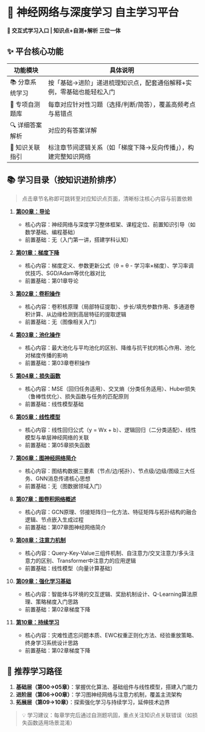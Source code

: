 # 🧠 神经网络与深度学习 自主学习平台  
**🌟 交互式学习入口 | 知识点+自测+解析 三位一体**  


## ✨ 平台核心功能  
| 功能模块       | 具体说明                                                                 |
|----------------|--------------------------------------------------------------------------|
| 📚 分章系统学习 | 按「基础→进阶」递进梳理知识点，配套通俗解释+实例，零基础也能轻松入门       |
| 📝 专项自测题库 | 每章对应针对性习题（选择/判断/简答），覆盖高频考点与易错点                 |
| 🔍 详细答案解析 | 对应的有答案详解         |
| 📌 知识关联指引 | 标注章节间逻辑关系（如「梯度下降→反向传播」），构建完整知识网络           |


## 📚 学习目录（按知识进阶排序）  
> 点击章节名称即可跳转至对应知识点页面，清晰标注核心内容与前置依赖  

1. **[第00章：导论](docs/chapters/Chater00/chter01.md)**  
   - 核心内容：神经网络与深度学习整体框架、课程定位、前置知识引导（如数学基础、编程基础）  
   - 前置基础：无（入门第一讲，搭建学科认知）  

2. **[第01章：梯度下降](docs/chapters/Chater01/chter01.md)**  
   - 核心内容：梯度定义、参数更新公式（θ = θ - 学习率×梯度）、学习率调优技巧、SGD/Adam等优化器对比  
   - 前置基础：第01章导论  

3. **[第02章：卷积操作](docs/chapters/Chater02/chter01.md)**  
   - 核心内容：卷积核原理（局部特征提取）、步长/填充参数作用、多通道卷积计算、从边缘检测到高层特征的提取逻辑  
   - 前置基础：无（图像相关入门）  

4. **[第03章：池化操作](docs/chapters/Chater03/chter01.md)**  
   - 核心内容：最大池化与平均池化的区别、降维与抗干扰的核心作用、池化对梯度传播的影响  
   - 前置基础：第03章卷积操作  

5. **[第04章：损失函数](docs/chapters/Chater04/chter01.md)**  
   - 核心内容：MSE（回归任务适用）、交叉熵（分类任务适用）、Huber损失（鲁棒性优化）、损失函数与任务的匹配原则  
   - 前置基础：线性模型基础  

6. **[第05章：线性模型](docs/chapters/Chater05/chter01.md)**  
   - 核心内容：线性回归公式（y = Wx + b）、逻辑回归（二分类适配）、线性模型与单层神经网络的关联  
   - 前置基础：第05章损失函数  

7. **[第06章：图神经网络简介](docs/chapters/Chater06/chter01.md)**  
   - 核心内容：图结构数据三要素（节点/边/拓扑）、节点级/边级/图级三大任务、GNN消息传递核心思想  
   - 前置基础：无（图数据领域入门）  

8. **[第07章：图卷积网络概述](docs/chapters/Chater07/chter01.md)**  
   - 核心内容：GCN原理、邻接矩阵归一化方法、特征矩阵与拓扑结构的融合逻辑、节点嵌入生成过程  
   - 前置基础：第07章图神经网络简介  

9. **[第08章：注意力机制](docs/chapters/Chater08/chter01.md)**  
   - 核心内容：Query-Key-Value三组件机制、自注意力/交叉注意力/多头注意力的区别、Transformer中注意力的应用逻辑  
   - 前置基础：线性模型（向量计算基础）  

10. **[第09章：强化学习基础](docs/chapters/Chater09/chter01.md)**  
    - 核心内容：智能体与环境的交互逻辑、奖励机制设计、Q-Learning算法原理、策略梯度入门思路  
    - 前置基础：第02章梯度下降  

11. **[第10章：持续学习](docs/chapters/Chater10/chter01.md)**  
    - 核心内容：灾难性遗忘问题本质、EWC权重正则化方法、经验重放策略、终身学习系统设计思路  
    - 前置基础：第02章梯度下降  


## 📌 推荐学习路径  
1. **基础层（第00→05章）**：掌握优化算法、基础组件与线性模型，搭建入门能力  
2. **进阶层（第06→00章）**：学习图神经网络与注意力机制，覆盖主流架构  
3. **拓展层（第09→10章）**：探索强化学习与持续学习，延伸技术边界  

> 💡 学习建议：每章学完后通过自测题巩固，重点关注知识点关联错误（如损失函数适用场景混淆）

